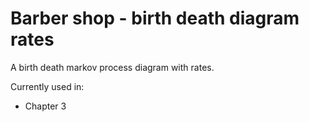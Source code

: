 # Barber shop - birth death diagram rates

A birth death markov process diagram with rates.


Currently used in:

- Chapter 3

